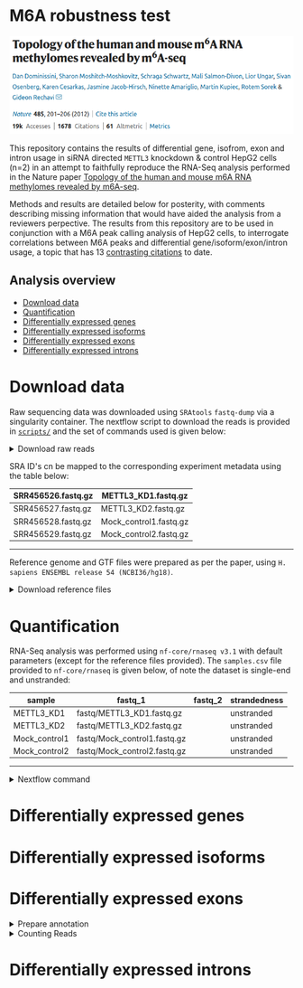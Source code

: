 # M6A robustness test

<p markdown="1" align="center">
  <img src="assets/images/M6a_paper.png" alt="paper_header">
</p>

This repository contains the results of differential gene, isofrom, exon and intron usage in siRNA directed `METTL3` knockdown & control HepG2 cells (n=2) in an attempt to faithfully reproduce the RNA-Seq analysis performed in the Nature paper [Topology of the human and mouse m6A RNA methylomes revealed by m6A-seq](https://www.nature.com/articles/nature11112).

Methods and results are detailed below for posterity, with comments describing missing information that would have aided the analysis from a reviewers perpective. The results from this repository are to be used in conjunction with a M6A peak calling analysis of HepG2 cells, to interrogate correlations between M6A peaks and differential gene/isoform/exon/intron usage, a topic that has 13 [contrasting citations](https://scite.ai/reports/topology-of-the-human-and-WDmMRO?contradicting=true&mentioning=false&page=1&supporting=false) to date.

## Analysis overview

* [Download data](#download-data)
* [Quantification](#quantification)
* [Differentially expressed genes](#differentially-expressed-genes)
* [Differentially expressed isoforms](#differentially-expressed-isoforms)
* [Differentially expressed exons](#differentially-expressed-exons)
* [Differentially expressed introns](#differentially-expressed-introns)

# Download data

Raw sequencing data was downloaded using `SRAtools` `fastq-dump` via a singularity container. The nextflow script to download the reads is provided in [`scripts/`](https://github.com/BarryDigby/GSE37001/tree/main/scripts) and the set of commands used is given below:

<details markdown="1">
<summary>Download raw reads</summary>

```bash
singularity pull sratoolkit.img docker://pegi3s:sratoolkit
nextflow -bg run dl_sra.nf --sra_id 'SRP012096' -with-singularity 'sratoolkit.img'
```

</details>

SRA ID's cn be mapped to the corresponding experiment metadata using the table below:

| SRR456526.fastq.gz | METTL3_KD1.fastq.gz    |
|--------------------|------------------------|
| SRR456527.fastq.gz | METTL3_KD2.fastq.gz    |
| SRR456528.fastq.gz | Mock_control1.fastq.gz |
| SRR456529.fastq.gz | Mock_control2.fastq.gz |

***

Reference genome and GTF files were prepared as per the paper, using `H. sapiens ENSEMBL release 54 (NCBI36/hg18)`.

<details markdown="1">
<summary>Download reference files</summary>

```bash
wget http://ftp.ensembl.org/pub/release-54/fasta/homo_sapiens/dna/Homo_sapiens.NCBI36.54.dna.toplevel.fa.gz
guzip Homo_sapiens.NCBI36.54.dna.toplevel.fa.gz

wget http://ftp.ensembl.org/pub/release-54/gtf/homo_sapiens/Homo_sapiens.NCBI36.54.gtf.gz
gunzip Homo_sapiens.NCBI36.54.gtf.gz
```

</details>

# Quantification

 RNA-Seq analysis was performed using `nf-core/rnaseq v3.1` with default parameters (except for the reference files provided). The `samples.csv` file provided to `nf-core/rnaseq` is given below, of note the dataset is single-end and unstranded:

 | sample        | fastq_1                      | fastq_2 | strandedness |
 |---------------|------------------------------|---------|--------------|
 | METTL3_KD1    | fastq/METTL3_KD1.fastq.gz    |         | unstranded   |
 | METTL3_KD2    | fastq/METTL3_KD2.fastq.gz    |         | unstranded   |
 | Mock_control1 | fastq/Mock_control1.fastq.gz |         | unstranded   |
 | Mock_control2 | fastq/Mock_control2.fastq.gz |         | unstranded   |

***

 <details markdown="1">
 <summary>Nextflow command</summary>

 ```bash
nextflow pull nf-core/rnaseq
nextflow -bg run nf-core/rnaseq -profile singularity --input 'samples.csv' --fasta 'assets/Homo_sapiens.NCBI36.54.dna.toplevel.fa' --gtf 'Homo_sapiens.NCBI36.54.gtf' --max_memory '62.GB' --max_cpus 16
 ```

 </details>


# Differentially expressed genes

# Differentially expressed isoforms

# Differentially expressed exons

<details markdown="1">
<summary>Prepare annotation</summary>

```bash
python /home/barry/R/x86_64-pc-linux-gnu-library/4.1/DEXSeq/python_scripts/dexseq_prepare_annotation.py Homo_sapiens.NCBI36.54.gtf Homo_sapiens.NCBI36.54.gff -r no
```

</details>

<details markdown="1">
<summary>Counting Reads</summary>

```bash
python /home/barry/R/x86_64-pc-linux-gnu-library/4.1/DEXSeq/python_scripts/dexseq_count.py Homo_sapiens.NCBI36.54.gff /data/projects/leipzig/results/star_salmon/METTL3_KD1.markdup.sorted.bam METTL3_KD1.txt -r pos -s no -f bam -a 0

python /home/barry/R/x86_64-pc-linux-gnu-library/4.1/DEXSeq/python_scripts/dexseq_count.py Homo_sapiens.NCBI36.54.gff /data/projects/leipzig/results/star_salmon/METTL3_KD2.markdup.sorted.bam METTL3_KD2.txt -r pos -s no -f bam -a 0

python /home/barry/R/x86_64-pc-linux-gnu-library/4.1/DEXSeq/python_scripts/dexseq_count.py Homo_sapiens.NCBI36.54.gff /data/projects/leipzig/results/star_salmon/Mock_control1.markdup.sorted.bam Mock_control1.txt -r pos -s no -f bam -a 0

python /home/barry/R/x86_64-pc-linux-gnu-library/4.1/DEXSeq/python_scripts/dexseq_count.py Homo_sapiens.NCBI36.54.gff /data/projects/leipzig/results/star_salmon/Mock_control2.markdup.sorted.bam Mock_control2.txt -r pos -s no -f bam -a 0
```

</details>

# Differentially expressed introns
